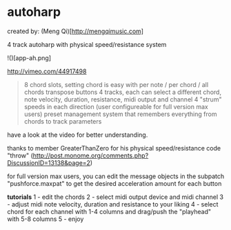 # autoharp

created by: (Meng Qi)[http://mengqimusic.com]

4 track autoharp with physical speed/resistance system

!()[app-ah.png]

http://vimeo.com/44917498

> 8 chord slots, setting chord is easy with per note / per chord / all chords transpose buttons
> 4 tracks, each can select a different chord, note velocity, duration, resistance, midi output and channel
> 4 "strum" speeds in each direction (user configureable for full version max users)
> preset management system that remembers everything from chords to track parameters

have a look at the video for better understanding.

thanks to member GreaterThanZero for his physical speed/resistance code "throw" (http://post.monome.org/comments.php?DiscussionID=13138&page=2)

for full version max users, you can edit the message objects in the subpatch "pushforce.maxpat" to get the desired acceleration amount for each button

**tutorials**
1 - edit the chords
2 - select midi output device and midi channel
3 - adjust midi note velocity, duration and resistance to your liking
4 - select chord for each channel with 1-4 columns and drag/push the "playhead" with 5-8 columns
5 - enjoy